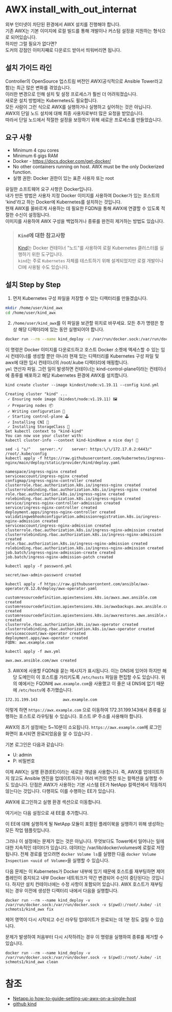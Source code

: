 # AWX install_with_out_internat
외부 인터넷이 차단된 환경에서 AWX 설치를 진행해야 합니다.</br>
기존 AWX는 기본 이미지에 로컬 빌드를 통해 개발이나 커스텀 설정을 지원하는 형식으로 되어있습니다.</br>
하지만 그럴 필요가 없다면?</br>
도커의 강점인 이미지쨰로 다운로드 받아서 띄워버리면 됩니다.

## 설치 가이드 라인
Controller의 OpenSource 업스트림 버전인 AWX(공식적으로 Ansible Tower라고 함)는 최근 많은 변화를 겪었습니다. </br>
이러한 변경으로 인해 설치 및 설정 프로세스가 훨씬 더 어려워졌습니다. </br>
새로운 설치 방법에는 Kubernetes도 필요합니다. </br>
모든 사람이 그런 식으로 AWX를 실행하거나 실행하고 싶어하는 것은 아닙니다. </br>
AWX의 단일 노드 설치에 대해 최종 사용자로부터 많은 요청을 받았습니다. </br>
따라서 단일 노드에서 적절한 설정을 보장하기 위해 새로운 프로세스를 만들었습니다.

## 요구 사항
- Minimum 4 cpu cores
- Minimum 6 gigs RAM
- Docker - https://docs.docker.com/get-docker/
- No other containers running on host. AWX must be the only Dockerized function.
- 실행 권한: Docker 권한이 있는 표준 사용자 또는 root

유일한 소프트웨어 요구 사항은 Docker입니다. </br>
내가 만든 방법은 사용자 지정 Docker 이미지를 사용하여 Docker가 있는 호스트의 'kind'라고 하는 Docker에 Kubernetes를 설치하는 것입니다. </br>
현재 AWX를 올바르게 사용하는 데 필요한 FQDN을 통해 AWX에 연결할 수 있도록 적절한 수신이 설정됩니다. </br>
이미지를 사용하여 AWX 구성을 백업하거나 종류를 완전히 제거하는 방법도 있습니다.</br>

> ### ```Kind```에 대한 참고사항
> [Kind](https://github.com/kubernetes-sigs/kind)는  Docker 컨테이너 "노드"를 사용하여 로컬 Kubernetes 클러스터를 실행하기 위한 도구입니다.</br>
> ```kind```는 주로 ```Kubernetes``` 자체를 테스트하기 위해 설계되었지만 로컬 개발이나 CI에 사용될 수도 있습니다.

## 설치 Step by Step

1. 먼저 Kubernetes 구성 파일을 저장할 수 있는 디렉터리를 만들겠습니다.
```bash
mkdir /home/user/kind_awx
cd /home/user/kind_awx
```
2. ```/home/user/kind_awx```를 이 파일을 보관할 위치로 바꾸세요. 모든 추가 명령은 항상 해당 디렉터리에 있는 동안 실행되어야 합니다.
```bash
docker run --rm --name kind_deploy -v /var/run/docker.sock:/var/run/docker.sock -v $(pwd):/root/.kube/ -it schmots1/kind_awx
```
이 명령은 Docker 이미지를 다운로드하고 호스트 Docker 소켓에 액세스할 수 있는 임시 컨테이너를 생성할 뿐만 아니라 현재 있는 디렉터리를 Kubernetes 구성 파일 및 awx에 대한 임시 컨테이너의 /root/.kube 디렉터리에 매핑합니다. </br>
```yml``` 연산자 파일.
그런 일이 발생하면 컨테이너는 kind-control-plane이라는 컨테이너에 종류를 배포하고 해당 Kubernetes 환경에 AWX를 설치합니다.
```
kind create cluster --image kindest/node:v1.19.11 --config kind.yml
```
```
Creating cluster "kind" ...
 ✓ Ensuring node image (kindest/node:v1.19.11) 🖼
 ✓ Preparing nodes 📦
 ✓ Writing configuration 📜
 ✓ Starting control-plane 🕹️
 ✓ Installing CNI 🔌
 ✓ Installing StorageClass 💾
Set kubectl context to "kind-kind"
You can now use your cluster with:
kubectl cluster-info --context kind-kindHave a nice day! 👋
```
```
sed -i "s/^    server:.*/    server: https:\/\/172.17.0.2:6443/" /root/.kube/config
kubectl apply -f https://raw.githubusercontent.com/kubernetes/ingress-nginx/main/deploy/static/provider/kind/deploy.yaml
```
```
namespace/ingress-nginx created
serviceaccount/ingress-nginx created
configmap/ingress-nginx-controller created
clusterrole.rbac.authorization.k8s.io/ingress-nginx created
clusterrolebinding.rbac.authorization.k8s.io/ingress-nginx created
role.rbac.authorization.k8s.io/ingress-nginx created
rolebinding.rbac.authorization.k8s.io/ingress-nginx created
service/ingress-nginx-controller-admission created
service/ingress-nginx-controller created
deployment.apps/ingress-nginx-controller created
validatingwebhookconfiguration.admissionregistration.k8s.io/ingress-nginx-admission created
serviceaccount/ingress-nginx-admission created
clusterrole.rbac.authorization.k8s.io/ingress-nginx-admission created
clusterrolebinding.rbac.authorization.k8s.io/ingress-nginx-admission created
role.rbac.authorization.k8s.io/ingress-nginx-admission created
rolebinding.rbac.authorization.k8s.io/ingress-nginx-admission created
job.batch/ingress-nginx-admission-create created
job.batch/ingress-nginx-admission-patch created
```
```
kubectl apply -f password.yml
```
```
secret/awx-admin-password created
```
```
kubectl apply -f https://raw.githubusercontent.com/ansible/awx-operator/0.12.0/deploy/awx-operator.yaml
```
```
customresourcedefinition.apiextensions.k8s.io/awxs.awx.ansible.com created
customresourcedefinition.apiextensions.k8s.io/awxbackups.awx.ansible.com created
customresourcedefinition.apiextensions.k8s.io/awxrestores.awx.ansible.com created
clusterrole.rbac.authorization.k8s.io/awx-operator created
clusterrolebinding.rbac.authorization.k8s.io/awx-operator created
serviceaccount/awx-operator created
deployment.apps/awx-operator created
FQDN: awx.example.com
```
```
kubectl apply -f awx.yml
```
```
awx.awx.ansible.com/awx created
```
3. AWX에 사용할 FQDN을 묻는 메시지가 표시됩니다. 이는 DNS에 있어야 하지만 해당 도메인이 이 호스트를 가리키도록 ```/etc/hosts``` 파일을 편집할 수도 있습니다.
위의 예에서는 FQDN에 ```awx.example.com```을 사용했고 이 줄은 내 DNS에 없기 때문에 ```/etc/hosts```에 추가했습니다.
```
172.31.199.143           awx.example.com
```
이렇게 하면 ```https://awx.example.com``` 으로 이동하여 172.31.199.143에서 종류를 실행하는 호스트로 라우팅될 수 있습니다. 호스트 IP 주소를 사용해야 합니다.

AWX의 초기 설정에는 5~10분이 소요됩니다. ```https://awx.example.com```에 로그인 화면이 표시되면 완료되었음을 알 수 있습니다 .

기본 로그인은 다음과 같습니다:
- U: admin
- P: 비밀번호

이제 AWX는 실행 환경(EE)이라는 새로운 개념을 사용합니다. 
즉, AWX를 업데이트하지 않고도 Ansible 엔진을 업데이트하거나 여러 버전의 엔진 또는 컬렉션을 실행할 수도 있습니다. 
단점은 AWX가 사용하는 기본 시스템 EE가 NetApp 컬렉션에서 작동하지 않는다는 것입니다. 다행히도 이를 수행하는 EE가 있습니다.

AWX에 로그인하고 실행 환경 섹션으로 이동합니다.

여기서는 다음 설정으로 새 EE를 추가합니다.

이 EE에 대해 실행하게 될 NetApp 모듈이 포함된 플레이북을 실행하기 위해 생성하는 모든 작업 템플릿입니다.

그러나 이 설정에는 문제가 없는 것은 아닙니다. 무엇보다도 Tower에서 일어나는 일에 대한 지속적인 데이터가 있습니다. 데이터는 /var/lib/docker/volumes에 로컬로 저장됩니다. 전체 경로를 얻으려면 `docker Volume ls`를 실행한 다음 `docker Volume Inspection <uuid of Volume>`을 실행할 수 있습니다.

다음 문제는 이 Kubernetes가 Docker 내부에 있기 때문에 호스트를 재부팅하면 제어 플레인이 중지되고 내부 Docker 네트워크가 약간 변경되어 수신이 중단된다는 것입니다. 하지만 설치 컨테이너에는 수정 사항이 포함되어 있습니다. AWX 호스트가 재부팅되는 경우 이전에 생성한 디렉터리 내에서 다음을 실행합니다.
```
docker run --rm --name kind_deploy -v /var/run/docker.sock:/var/run/docker.sock -v $(pwd):/root/.kube/ -it schmots1/kind_awx fix
```
제어 영역이 다시 시작되고 수신 라우팅 업데이트가 완료되는 데 1분 정도 걸릴 수 있습니다.

문제가 발생하여 처음부터 다시 시작하려는 경우 이 명령을 실행하여 종류를 제거할 수 있습니다.
```
docker run --rm --name kind_deploy -v /var/run/docker.sock:/var/run/docker.sock -v $(pwd):/root/.kube/ -it schmots1/kind_awx clean
```

# 참조
- [Netapp.io how-to-guide-setting-up-awx-on-a-single-host](https://netapp.io/2021/08/19/how-to-guide-setting-up-awx-on-a-single-host/)
- [github kind](https://github.com/kubernetes-sigs/kind)